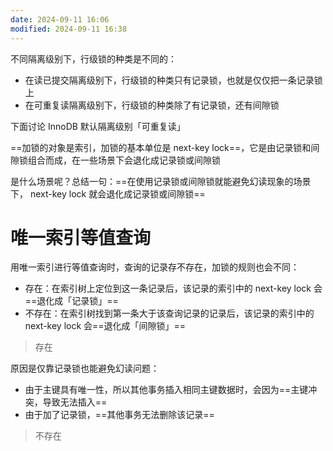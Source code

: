 ```yaml
---
date: 2024-09-11 16:06
modified: 2024-09-11 16:38
---
```


不同隔离级别下，行级锁的种类是不同的：

- 在读已提交隔离级别下，行级锁的种类只有记录锁，也就是仅仅把一条记录锁上
- 在可重复读隔离级别下，行级锁的种类除了有记录锁，还有间隙锁

下面讨论 InnoDB 默认隔离级别「可重复读」

==加锁的对象是索引，加锁的基本单位是 next-key lock==，它是由记录锁和间隙锁组合而成，在一些场景下会退化成记录锁或间隙锁

是什么场景呢？总结一句：==在使用记录锁或间隙锁就能避免幻读现象的场景下， next-key lock 就会退化成记录锁或间隙锁==

# 唯一索引等值查询

用唯一索引进行等值查询时，查询的记录存不存在，加锁的规则也会不同：

- 存在：在索引树上定位到这一条记录后，该记录的索引中的 next-key lock 会==退化成「记录锁」==
- 不存在：在索引树找到第一条大于该查询记录的记录后，该记录的索引中的 next-key lock 会==退化成「间隙锁」==

> 存在

原因是仅靠记录锁也能避免幻读问题：

- 由于主键具有唯一性，所以其他事务插入相同主键数据时，会因为==主键冲突，导致无法插入==
- 由于加了记录锁，==其他事务无法删除该记录==

> 不存在


